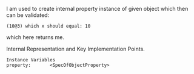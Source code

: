 I am used to create internal property instance of given object which then can be validated:

	(10@3) which x should equal: 10
	
which here returns me. 

Internal Representation and Key Implementation Points.

    Instance Variables
	property:		<SpecOfObjectProperty>
